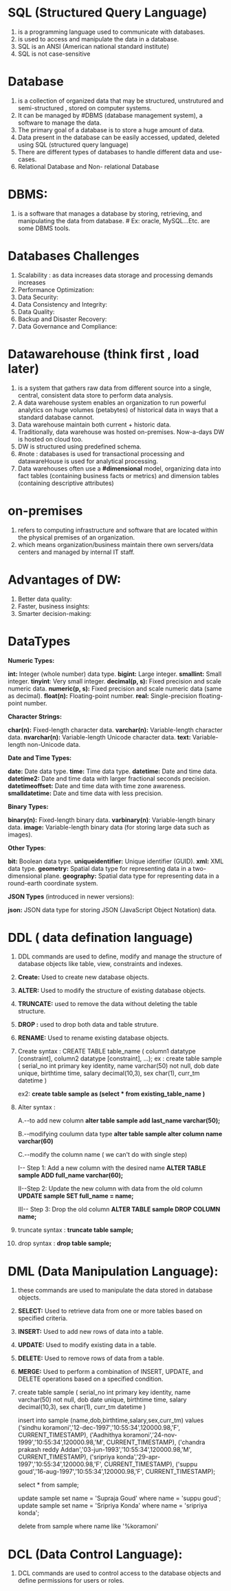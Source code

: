 # SQL (Structured Query Language)
1. is a programming language used to communicate with databases.
2. is used to access and manipulate the data in a database.
3. SQL is an ANSI (American national standard institute)
4. SQL is not case-sensitive

# Database
1. is a collection of organized data that may be structured, unstrutured and semi-structured , stored on computer systems.
2. It can be managed by #DBMS (database management system), a software to manage the data.
3. The primary goal of a database is to store a huge amount of data.
4. Data present in the database can be easily accessed, updated, deleted using SQL (structured query language)
5. There are different types of databases to handle different data and use-cases. 
6. Relational Database and Non- relational Database

# DBMS:  
1. is a software that manages a database by storing, retrieving, and manipulating the data from database. # Ex: oracle, MySQL...Etc. are some DBMS tools.

# Databases Challenges
1. Scalability : as data increases data storage and processing demands increases
2. Performance Optimization:
3. Data Security:
4. Data Consistency and Integrity:
5. Data Quality:
6. Backup and Disaster Recovery:
7. Data Governance and Compliance:

# Datawarehouse (think first , load later)
1. is a system that gathers raw data from different source into a single, central, consistent data store to perform data analysis.
2. A data warehouse system enables an organization to run powerful analytics on huge volumes (petabytes) of historical data in ways that a standard database cannot.
3. Data warehouse maintain both current + historic data.
4. Traditionally, data warehouse was hosted on-premises. Now-a-days DW is hosted on cloud too.
5. DW is structured using predefined schema.
6. #note : databases is used for transactional processing and datawareHouse is used for analytical processing.
7. Data warehouses often use a **#dimensional** model, organizing data into fact tables (containing business facts or metrics) and dimension tables (containing descriptive attributes)

# on-premises
1. refers to computing infrastructure and software that are located within the physical premises of an organization.
2. which means organization/business maintain there own servers/data centers and managed by internal IT staff.

# Advantages of DW:
1. Better data quality:
2. Faster, business insights:
3. Smarter decision-making:

# DataTypes
**Numeric Types:**

**int:** Integer (whole number) data type.
**bigint:** Large integer.
**smallint:** Small integer.
**tinyint**: Very small integer.
**decimal(p, s):** Fixed precision and scale numeric data.
**numeric(p, s):** Fixed precision and scale numeric data (same as decimal).
**float(n):** Floating-point number.
**real:** Single-precision floating-point number.

**Character Strings:**

**char(n):** Fixed-length character data.
**varchar(n):** Variable-length character data.
**nvarchar(n):** Variable-length Unicode character data.
**text:** Variable-length non-Unicode data.

**Date and Time Types:**

**date:** Date data type.
**time:** Time data type.
**datetime:** Date and time data.
**datetime2:** Date and time data with larger fractional seconds precision.
**datetimeoffset:** Date and time data with time zone awareness.
**smalldatetime:** Date and time data with less precision.

**Binary Types:**

**binary(n):** Fixed-length binary data.
**varbinary(n)**: Variable-length binary data.
**image:** Variable-length binary data (for storing large data such as images).

**Other Types**:

**bit:** Boolean data type.
**uniqueidentifier:** Unique identifier (GUID).
**xml:** XML data type.
**geometry:** Spatial data type for representing data in a two-dimensional plane.
**geography:** Spatial data type for representing data in a round-earth coordinate system.

**JSON Types** (introduced in newer versions):

**json:** JSON data type for storing JSON (JavaScript Object Notation) data.

# DDL ( data defination language)
1. DDL commands are used to define, modify and manage the structure of database objects like table, view, constraints and indexes.
2. **Create:** Used to create new database objects.
3. **ALTER:** Used to modify the structure of existing database objects.
4. **TRUNCATE:** used to remove the data without deleting the table structure.
5. **DROP :** used to drop both data and table struture.
6. **RENAME:** Used to rename existing database objects.
7. Create syntax :
     CREATE TABLE table_name (
       column1 datatype [constraint],
       column2 datatype [constraint],
        ...);
   ex :
        create table sample
        ( serial_no int primary key identity,
          name varchar(50) not null,
          dob date unique,
          birthtime time,
          salary decimal(10,3),
          sex char(1),
          curr_tm datetime )
   
   ex2: **create table sample as (select * from existing_table_name )**

9. Alter syntax :
   
    A.--to add new column
    **alter table sample add last_name varchar(50);**

    B.--modifying coulumn data type
   **alter table sample alter column name varchar(60)**

    C.--modify the column name ( we can't do with single step)

    I-- Step 1: Add a new column with the desired name
   **ALTER TABLE sample
    ADD  full_name varchar(60);**

    II--Step 2: Update the new column with data from the old column
    **UPDATE sample SET full_name = name;**

    III-- Step 3: Drop the old column
    **ALTER TABLE sample
    DROP COLUMN name;**

10. truncate syntax : **truncate table sample;**
11.  drop syntax : **drop table sample;**

# DML (Data Manipulation Language):
1. these commands are used to manipulate the data stored in database objects.
2. **SELECT:** Used to retrieve data from one or more tables based on specified criteria.
3. **INSERT:** Used to add new rows of data into a table.
4. **UPDATE:** Used to modify existing data in a table.
5. **DELETE:** Used to remove rows of data from a table.
6. **MERGE:** Used to perform a combination of INSERT, UPDATE, and DELETE operations based on a specified condition.
7. 	create table sample
	(
  	serial_no int primary key identity,
  	name varchar(50) not null,
  	dob date unique,
  	birthtime time,
  	salary decimal(10,3),
  	sex char(1),
  	curr_tm datetime
 	)

 	insert into sample (name,dob,birthtime,salary,sex,curr_tm) values ('sindhu koramoni','12-dec-1997','10:55:34',120000.98,'F', CURRENT_TIMESTAMP),
 	('Aadhithya koramoni','24-nov-1999','10:55:34',120000.98,'M', CURRENT_TIMESTAMP),
 	('chandra prakash reddy Addan','03-jun-1993','10:55:34',120000.98,'M', CURRENT_TIMESTAMP),
 	('sripriya konda','29-apr-1997','10:55:34',120000.98,'F', CURRENT_TIMESTAMP),
 	('suppu goud','16-aug-1997','10:55:34',120000.98,'F', CURRENT_TIMESTAMP);

  	select * from sample;

 	update sample set name = 'Supraja Goud' where name = 'suppu goud';
 	update sample set name = 'Sripriya Konda' where name = 'sripriya konda';

	 delete from sample where name like '%koramoni'

# DCL (Data Control Language): 
1. DCL commands are used to control access to the database objects and define permissions for users or roles. 
   
      
   
        
    






